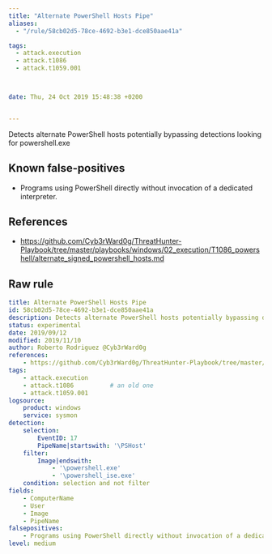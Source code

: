 ```yaml
---
title: "Alternate PowerShell Hosts Pipe"
aliases:
  - "/rule/58cb02d5-78ce-4692-b3e1-dce850aae41a"

tags:
  - attack.execution
  - attack.t1086
  - attack.t1059.001



date: Thu, 24 Oct 2019 15:48:38 +0200


---
```


Detects alternate PowerShell hosts potentially bypassing detections looking for powershell.exe

<!--more-->


## Known false-positives

* Programs using PowerShell directly without invocation of a dedicated interpreter.



## References

* https://github.com/Cyb3rWard0g/ThreatHunter-Playbook/tree/master/playbooks/windows/02_execution/T1086_powershell/alternate_signed_powershell_hosts.md


## Raw rule
```yaml
title: Alternate PowerShell Hosts Pipe
id: 58cb02d5-78ce-4692-b3e1-dce850aae41a
description: Detects alternate PowerShell hosts potentially bypassing detections looking for powershell.exe
status: experimental
date: 2019/09/12
modified: 2019/11/10
author: Roberto Rodriguez @Cyb3rWard0g
references:
    - https://github.com/Cyb3rWard0g/ThreatHunter-Playbook/tree/master/playbooks/windows/02_execution/T1086_powershell/alternate_signed_powershell_hosts.md
tags:
    - attack.execution
    - attack.t1086          # an old one
    - attack.t1059.001
logsource:
    product: windows
    service: sysmon
detection:
    selection:
        EventID: 17
        PipeName|startswith: '\PSHost'
    filter:
        Image|endswith:
            - '\powershell.exe'
            - '\powershell_ise.exe'
    condition: selection and not filter
fields:
    - ComputerName
    - User
    - Image
    - PipeName
falsepositives:
    - Programs using PowerShell directly without invocation of a dedicated interpreter.
level: medium

```
